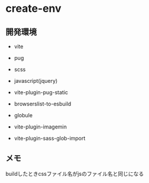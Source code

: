 # create-env

## 開発環境
- vite
- pug
- scss
- javascript(jquery)  


- vite-plugin-pug-static
- browserslist-to-esbuild
- globule
- vite-plugin-imagemin  
- vite-plugin-sass-glob-import

## メモ
buildしたときcssファイル名がjsのファイル名と同じになる